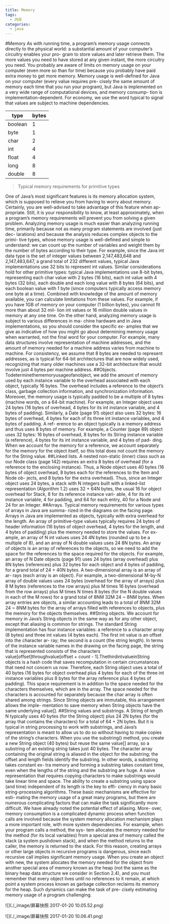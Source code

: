 ```yaml
---
title: Memory
tags: 
  - 内存
categories: 
  - java
---
```



#Memory
As with running time, a program’s memory usage connects directly to the physical world: a substantial amount of your computer’s circuitry enables your pro- gram to store values and later retrieve them. The more values you need to have stored at any given instant, the more circuitry you need. You probably are aware of limits on memory usage on your computer (even more so than for time) because you probably have paid extra money to get more memory.
Memory usage is well-defined for Java on your computer (every value requires pre- cisely the same amount of memory each time that you run your program), but Java is implemented on a very wide range of computational devices, and memory consump- tion is implementation-dependent. For economy, we use the word typical to signal that values are subject to machine dependencies.

|type|bytes|
|---|---|
|boolean|1|
byte|1
char|2
int|4 
float|4
 long|8 
double|8

> Typical memory requirements for primitive types

One of Java’s most significant features is its memory allocation system, which is supposed to relieve you from having to worry about memory. Certainly, you are well-advised to take advantage of this feature when ap- propriate. Still, it is your responsibility to know, at least approximately, when a program’s memory requirements will prevent you from solving a given problem.
Analyzing memory usage is much easier than analyzing running time, primarily because not as many program statements are involved (just dec- larations) and because the analysis reduces complex objects to the primi- tive types, whose memory usage is well-defined and simple to understand: we can count up the number of variables and weight them by the number of bytes according to their type. For example, since the Java int data type is the set of integer values between 2,147,483,648 and 2,147,483,647, a grand total of 232 different values, typical Java implementations use 32 bits
 to represent int values. Similar considerations hold for other primitive types: typical Java implementations use 8-bit bytes, representing each char value with 2 bytes (16 bits), each int value with 4 bytes (32 bits), each double and each long value with 8 bytes (64 bits), and each boolean value with 1 byte (since computers typically access memory one byte at a time). Combined with knowledge of the amount of memory available, you can calculate limitations from these values. For example, if you have 1GB of memory on your computer (1 billion bytes), you cannot fit more than about 32 mil- lion int values or 16 million double values in memory at any one time.
On the other hand, analyzing memory usage is subject to various differences in ma- chine hardware and in Java implementations, so you should consider the specific ex- amples that we give as indicative of how you might go about determining memory usage when warranted, not the final word for your computer. For example, many data structures involve representation of machine addresses, and the amount of memory needed for a machine address varies from machine to machine. For consistency, we assume that 8 bytes are needed to represent addresses, as is typical for 64-bit architectures that are now widely used, recognizing that many older machines use a 32-bit architecture that would involve just 4 bytes per machine address.
##Objects. 
Todeterminethememoryusageofanobject, we add the amount of memory used by each instance variable to the overhead associated with each object, typically 16 bytes. The overhead includes a reference to the object’s class, garbage collection information, and synchronization information. Moreover, the memory usage is typically padded to be a multiple of 8 bytes (machine words, on a 64-bit machine). For example, an Integer object uses 24 bytes (16 bytes of overhead, 4 bytes for its int instance variable, and 4 bytes of padding). Similarly, a Date (page 91) object also uses 32 bytes: 16 bytes of overhead, 4 bytes for each of its three int instance variables, and 4 bytes of padding. A ref- erence to an object typically is a memory address and thus uses 8 bytes of memory. For example, a Counter (page 89) object uses 32 bytes: 16 bytes of overhead, 8 bytes for its String instance variable (a reference), 4 bytes for its int instance variable, and 4 bytes of pad- ding. When we account for the memory for a reference, we account separately for the memory for the object itself, so this total does not count the memory for the String value.
##Linked lists.
 A nested non-static (inner) class such as our Node class (page 142) requires an extra 8 bytes of
overhead (for a reference to the enclosing instance). Thus, a Node object uses 40 bytes (16 bytes of object overhead, 8 bytes each for the references to the Item and Node ob- jects, and 8 bytes for the extra overhead). Thus, since an Integer object uses 24 bytes, a stack with N integers built with a linked-list representation (Algorithm 1.2) uses 32 + 64N bytes, the usual 16 for object overhead for Stack, 8 for its reference instance vari- able, 4 for its int instance variable, 4 for padding, and 64 for each entry, 40 for a Node and 24 for an Integer.
##Arrays. 
Typical memory requirements for various types of arrays in Java are summa- rized in the diagrams on the facing page. Arrays in Java are implemented as objects, typically with extra overhead for the length. An array of primitive-type values typically requires 24 bytes of header information (16 bytes of object overhead, 4 bytes for the length, and 4 bytes of padding) plus the memory needed to store the values. For ex- ample, an array of N int values uses 24   4N bytes (rounded up to be a multiple of 8), and an array of N double values uses 24   8N bytes. An array of objects is an array of references to the objects, so we need to add the space for the references to the space required for the objects. For example, an array of N Date objects (page 91) uses 24 bytes (array overhead) plus 8N bytes (references) plus 32 bytes for each object and 4 bytes of padding, for a grand total of 24 + 40N bytes. A two-dimensional array is an array of ar- rays (each array is an object). For example, a two-dimensional M-by-N array of double values uses 24 bytes (overhead for the array of arrays) plus 8 M bytes (references to the row arrays) plus M times 16 bytes (overhead from the row arrays) plus M times N times 8 bytes (for the N double values in each of the M rows) for a grand total of 8NM   32M   24 ~ 8NM bytes. When array entries are objects, a similar accounting leads to a total of 8NM   32M   24 ~ 8NM bytes for the array of arrays filled with references to objects, plus the memory for the objects themselves.
##String objects.
 We account for memory in Java’s String objects in the same way as for any other object, except that aliasing is common for strings. The standard String implementation has four instance variables: a reference to a character array (8 bytes) and three int values (4 bytes each). The first int value is an offset into the character ar- ray; the second is a count (the string length). In terms of the instance variable names in the drawing on the facing page, the string that is represented consists of the characters value[offset]throughvalue[offset + count - 1].ThethirdintvalueinString objects is a hash code that saves recomputation in certain circumstances that need not concern us now. Therefore, each String object uses a total of 40 bytes (16 bytes for object overhead plus 4 bytes for each of the three int instance variables plus 8 bytes for the array reference plus 4 bytes of padding). This space requirement is in addition to the space needed for the characters themselves, which are in the array. The space needed for the characters is accounted for separately because the char array is often shared among strings. Since String objects are immutable, this arrangement allows the imple- mentation to save memory when String objects have the same underlying value[].
##String values and substrings. 
A String of length N typically uses 40 bytes (for the String object) plus 24   2N bytes (for the array that contains the characters) for a total of 64 + 2N bytes. But it is typical in string processing to work with substrings, and Java’s representation is meant to allow us to do so without having to make copies of the string’s characters. When you use the substring() method, you create a new String object (40 bytes) but reuse the same value[] array, so a substring of an existing string takes just 40 bytes. The character array containing the original string is aliased in the object for the substring; the offset and length fields identify the substring. In other words, a substring takes constant ex- tra memory and forming a substring takes constant time, even when the lengths of the string and the substring are huge. A naive representation that requires copying characters to make substrings would take linear time and space. The ability to create a substring using space (and time) independent of its length is the key to effi- ciency in many basic string-processing algorithms.
These basic mechanisms are effective for esti- mating the memory usage of a great many programs, but there are numerous complicating factors that can make the task significantly more difficult. We have already noted the potential effect of aliasing. More- over, memory consumption is a complicated dynamic process when function calls are involved because the system memory allocation mechanism plays a more important role, with more system dependencies. For example, when your program calls a method, the sys- tem allocates the memory needed for the method (for its local variables) from a special area of memory called the stack (a system pushdown stack), and when the method returns to the caller, the memory is returned to the stack. For this reason, creating arrays or other large objects in recursive programs is dangerous, since each recursive call implies significant memory usage. When you create an object with new, the system allocates the memory needed for the object from another special area of memory known as the heap (not the same as the binary heap data structure we consider in Section 2.4), and you must remember that every object lives until no references to it remain, at which point a system process known as garbage collection reclaims its memory for the heap. Such dynamics can make the task of pre- cisely estimating memory usage of a program challenging.

![](./_image/屏幕快照 2017-01-20 10.05.52.png)

![](./_image/屏幕快照 2017-01-20 10.06.41.png)
